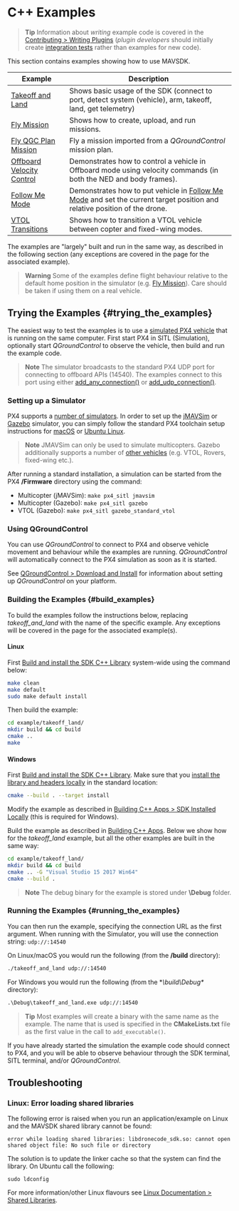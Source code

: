 # C++ Examples

> **Tip** Information about *writing* example code is covered in the [Contributing > Writing Plugins](../contributing/plugins.md) (*plugin developers* should initially create [integration tests](../contributing/plugins.md#integration_tests) rather than examples for new code).

This section contains examples showing how to use MAVSDK.

Example | Description
--- | ---
[Takeoff and Land](../examples/takeoff_and_land.md) | Shows basic usage of the SDK (connect to port, detect system (vehicle), arm, takeoff, land, get telemetry)
[Fly Mission](../examples/fly_mission.md) | Shows how to create, upload, and run missions.
[Fly QGC Plan Mission](../examples/fly_mission_qgc_plan.md) | Fly a mission imported from a *QGroundControl* mission plan.
[Offboard Velocity Control](../examples/offboard_velocity.md) | Demonstrates how to control a vehicle in Offboard mode using velocity commands (in both the NED and body frames).
[Follow Me Mode](../examples/offboard_velocity.md) | Demonstrates how to put vehicle in [Follow Me Mode](../guide/follow_me.md) and set the current target position and relative position of the drone.
[VTOL Transitions](../examples/transition_vtol_fixed_wing.md) | Shows how to transition a VTOL vehicle between copter and fixed-wing modes.

The examples are "largely" built and run in the same way, as described in the following section (any exceptions are covered in the page for the associated example).

> **Warning** Some of the examples define flight behaviour relative to the default home position in the simulator (e.g. [Fly Mission](../examples/fly_mission.md)).
  Care should be taken if using them on a real vehicle.

## Trying the Examples {#trying_the_examples}

The easiest way to test the examples is to use a [simulated PX4 vehicle](https://dev.px4.io/en/simulation/) that is running on the same computer.
First start PX4 in SITL (Simulation), optionally start *QGroundControl* to observe the vehicle, then build and run the example code.

> **Note** The simulator broadcasts to the standard PX4 UDP port for connecting to offboard APIs (14540).
  The examples connect to this port using either [add_any_connection()](../api_reference/classmavsdk_1_1_mavsdk.md#classmavsdk_1_1_mavsdk_1a229888e2931c16d11edbed07b03174d4) or [add_udp_connection()](../api_reference/classmavsdk_1_1_mavsdk.md#classmavsdk_1_1_mavsdk_1a868d224223d2f4e8de7d5e00863b6ceb).


### Setting up a Simulator

PX4 supports a [number of simulators](https://dev.px4.io/en/simulation/).
In order to set up the [jMAVSim](https://dev.px4.io/en/simulation/jmavsim.html) or [Gazebo](https://dev.px4.io/en/simulation/gazebo.html) simulator, you can simply follow the standard PX4 toolchain setup instructions for [macOS](https://dev.px4.io/en/setup/dev_env_mac.html) or [Ubuntu Linux](https://dev.px4.io/en/setup/dev_env_linux.html#development-toolchain).

> **Note** JMAVSim can only be used to simulate multicopters.
  Gazebo additionally supports a number of [other vehicles](https://dev.px4.io/en/simulation/gazebo.html#html#running-the-simulation) (e.g. VTOL, Rovers, fixed-wing etc.).

After running a standard installation, a simulation can be started from the PX4 **/Firmware** directory using the command:
* Multicopter (jMAVSim): `make px4_sitl jmavsim`
* Multicopter (Gazebo): `make px4_sitl gazebo`
* VTOL (Gazebo):  `make px4_sitl gazebo_standard_vtol`


### Using QGroundControl

You can use *QGroundControl* to connect to PX4 and observe vehicle movement and behaviour while the examples are running.
*QGroundControl* will automatically connect to the PX4 simulation as soon as it is started.

See [QGroundControl > Download and Install](https://docs.qgroundcontrol.com/en/getting_started/download_and_install.html) for information about setting up *QGroundControl* on your platform.


### Building the Examples {#build_examples}

To build the examples follow the instructions below, replacing *takeoff_and_land* with the name of the specific example.
Any exceptions will be covered in the page for the associated example(s).

#### Linux

First [Build and install the SDK C++ Library](../contributing/build.md) system-wide using the command below:
```sh
make clean
make default
sudo make default install
```

Then build the example:
```sh
cd example/takeoff_land/
mkdir build && cd build
cmake ..
make
```

#### Windows

First [Build and install the SDK C++ Library](../contributing/build.md#windows).
Make sure that you [install the library and headers locally](../contributing/build.md#sdk_local_install) in the standard location:

```sh
cmake --build . --target install
```

Modify the example as described in [Building C++ Apps > SDK Installed Locally](../guide/toolchain.md#sdk_local_install) (this is required for Windows).

Build the example as described in [Building C++ Apps](../guide/toolchain.md#windows). Below we show how for the *takeoff_land* example, but all the other examples are built in the same way:
```sh
cd example/takeoff_land/
mkdir build && cd build
cmake .. -G "Visual Studio 15 2017 Win64"
cmake --build .
```

> **Note** The debug binary for the example is stored under **\Debug** folder.

### Running the Examples {#running_the_examples}

You can then run the example, specifying the connection URL as the first argument.
When running with the Simulator, you will use the connection string: `udp://:14540`

On Linux/macOS you would run the following (from the **/build** directory):
```sh
./takeoff_and_land udp://:14540
```

For Windows you would run the following (from the **\build\Debug\** directory):
```cmd
.\Debug\takeoff_and_land.exe udp://:14540
```


> **Tip** Most examples will create a binary with the same name as the example.
> The name that is used is specified in the **CMakeLists.txt** file as the first value in the call to `add_executable()`.

If you have already started the simulation the example code should connect to PX4,
and you will be able to observe behaviour through the SDK terminal, SITL terminal, and/or *QGroundControl*.

## Troubleshooting

### Linux: Error loading shared libraries

The following error is raised when you run an application/example on Linux and the MAVSDK shared library cannot be found:

```
error while loading shared libraries: libdronecode_sdk.so: cannot open shared object file: No such file or directory
```

The solution is to update the linker cache so that the system can find the library.
On Ubuntu call the following:
```
sudo ldconfig
```

For more information/other Linux flavours see [Linux Documentation > Shared Libraries](http://tldp.org/HOWTO/Program-Library-HOWTO/shared-libraries.html).
